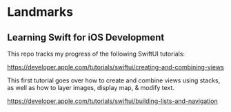 # Landmarks
## Learning Swift for iOS Development

This repo tracks my progress of the following SwiftUI tutorials:

https://developer.apple.com/tutorials/swiftui/creating-and-combining-views

This first tutorial goes over how to create and combine views using stacks,
as well as how to layer images, display map, & modify text.

https://developer.apple.com/tutorials/swiftui/building-lists-and-navigation
